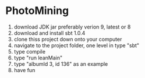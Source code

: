 # PhotoMining

1. download JDK jar preferably verion 9, latest or 8
2. download and install sbt 1.0.4
3. clone thiss project down onto your computer
4. navigate to the project folder, one level in type "sbt"
5. type compile
6. type "run leanMain"
7. type "albumId 3, id 136" as an example
8. have fun
